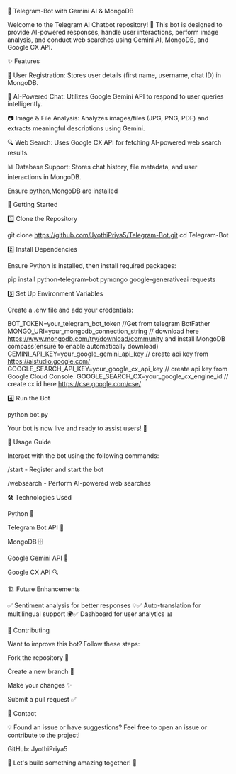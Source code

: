 🤖 Telegram-Bot with Gemini AI & MongoDB

Welcome to the Telegram AI Chatbot repository! 🚀 This bot is designed to provide AI-powered responses, handle user interactions, perform image analysis, and conduct web searches using Gemini AI, MongoDB, and Google CX API.

✨ Features

📝 User Registration: Stores user details (first name, username, chat ID) in MongoDB.

🤖 AI-Powered Chat: Utilizes Google Gemini API to respond to user queries intelligently.

📷 Image & File Analysis: Analyzes images/files (JPG, PNG, PDF) and extracts meaningful descriptions using Gemini.

🔍 Web Search: Uses Google CX API for fetching AI-powered web search results.

📊 Database Support: Stores chat history, file metadata, and user interactions in MongoDB.

Ensure python,MongoDB are installed

🚀 Getting Started

1️⃣ Clone the Repository

git clone https://github.com/JyothiPriya5/Telegram-Bot.git
cd Telegram-Bot

2️⃣ Install Dependencies

Ensure Python is installed, then install required packages:

pip install python-telegram-bot pymongo google-generativeai requests

3️⃣ Set Up Environment Variables

Create a .env file and add your credentials:

BOT_TOKEN=your_telegram_bot_token               //Get from telegram BotFather
MONGO_URI=your_mongodb_connection_string        // download here https://www.mongodb.com/try/download/community and install MongoDB compass(ensure to enable automatically download)
GEMINI_API_KEY=your_google_gemini_api_key       // create api key from https://aistudio.google.com/
GOOGLE_SEARCH_API_KEY=your_google_cx_api_key    // create api key from Google Cloud Console.
GOOGLE_SEARCH_CX=your_google_cx_engine_id       // create cx id here https://cse.google.com/cse/

4️⃣ Run the Bot

python bot.py

Your bot is now live and ready to assist users! 🎉

📌 Usage Guide

Interact with the bot using the following commands:

/start - Register and start the bot

/websearch <query> - Perform AI-powered web searches

🛠 Technologies Used

Python 🐍

Telegram Bot API 🤖

MongoDB 🗄️

Google Gemini API 🧠

Google CX API 🔍

🏗️ Future Enhancements

✅ Sentiment analysis for better responses 💡✅ Auto-translation for multilingual support 🌍✅ Dashboard for user analytics 📊

🤝 Contributing

Want to improve this bot? Follow these steps:

Fork the repository 🍴

Create a new branch 🔀

Make your changes ✨

Submit a pull request ✅

📩 Contact

💡 Found an issue or have suggestions? Feel free to open an issue or contribute to the project!

GitHub: JyothiPriya5

🚀 Let's build something amazing together! 🚀

